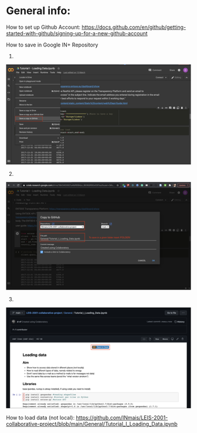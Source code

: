 
# General info:

How to set up Github Account: https://docs.github.com/en/github/getting-started-with-github/signing-up-for-a-new-github-account

How to save in Google IN+ Repository

1. 
![alt text](https://github.com/INmais/LEIS-2001-collaborative-project/blob/main/General/Assets/step_1.png?raw=true)

2.

![alt text](https://github.com/INmais/LEIS-2001-collaborative-project/blob/main/General/Assets/step_2.png?raw=true)

3. 

![alt text](https://github.com/INmais/LEIS-2001-collaborative-project/blob/main/General/Assets/step_3.png?raw=true)

How to load data (not local): https://github.com/INmais/LEIS-2001-collaborative-project/blob/main/General/Tutorial_I_Loading_Data.ipynb
